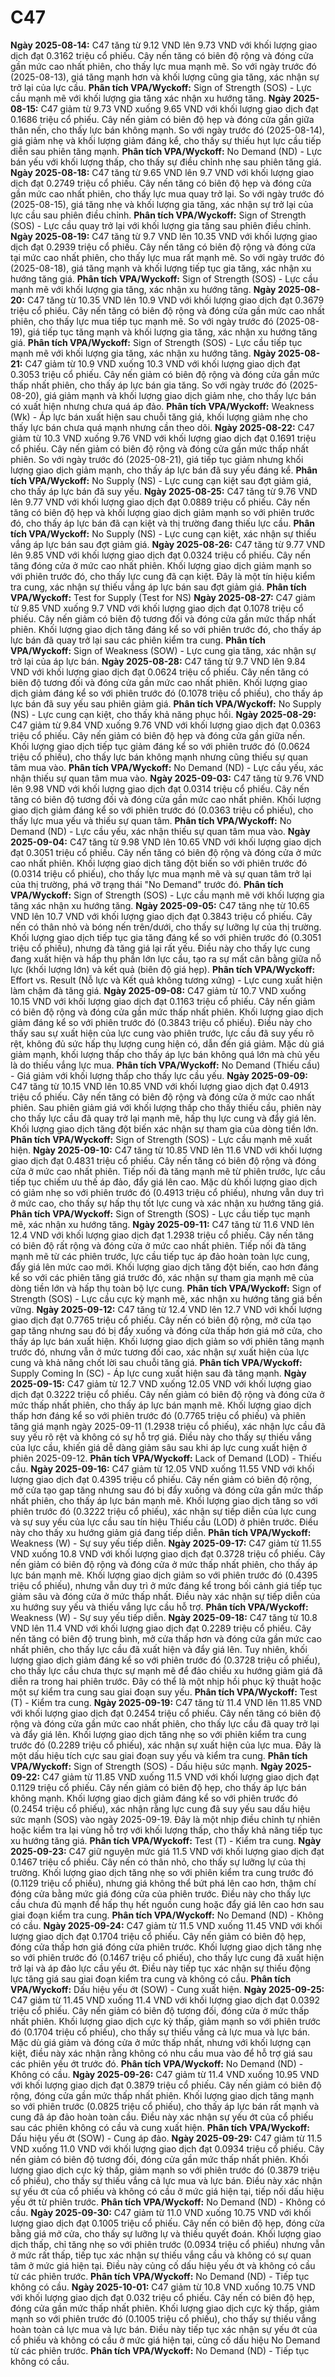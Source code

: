 # C47

**Ngày 2025-08-14:** C47 tăng từ 9.12 VND lên 9.73 VND với khối lượng giao dịch đạt 0.3162 triệu cổ phiếu. Cây nến tăng có biên độ rộng và đóng cửa gần mức cao nhất phiên, cho thấy lực mua mạnh mẽ. So với ngày trước đó (2025-08-13), giá tăng mạnh hơn và khối lượng cũng gia tăng, xác nhận sự trở lại của lực cầu. **Phân tích VPA/Wyckoff:** Sign of Strength (SOS) - Lực cầu mạnh mẽ với khối lượng gia tăng xác nhận xu hướng tăng.
**Ngày 2025-08-15:** C47 giảm từ 9.73 VND xuống 9.65 VND với khối lượng giao dịch đạt 0.1686 triệu cổ phiếu. Cây nến giảm có biên độ hẹp và đóng cửa gần giữa thân nến, cho thấy lực bán không mạnh. So với ngày trước đó (2025-08-14), giá giảm nhẹ và khối lượng giảm đáng kể, cho thấy sự thiếu hụt lực cầu tiếp diễn sau phiên tăng mạnh. **Phân tích VPA/Wyckoff:** No Demand (ND) - Lực bán yếu với khối lượng thấp, cho thấy sự điều chỉnh nhẹ sau phiên tăng giá.
**Ngày 2025-08-18:** C47 tăng từ 9.65 VND lên 9.7 VND với khối lượng giao dịch đạt 0.2749 triệu cổ phiếu. Cây nến tăng có biên độ hẹp và đóng cửa gần mức cao nhất phiên, cho thấy lực mua quay trở lại. So với ngày trước đó (2025-08-15), giá tăng nhẹ và khối lượng gia tăng, xác nhận sự trở lại của lực cầu sau phiên điều chỉnh. **Phân tích VPA/Wyckoff:** Sign of Strength (SOS) - Lực cầu quay trở lại với khối lượng gia tăng sau phiên điều chỉnh.
**Ngày 2025-08-19:** C47 tăng từ 9.7 VND lên 10.35 VND với khối lượng giao dịch đạt 0.2939 triệu cổ phiếu. Cây nến tăng có biên độ rộng và đóng cửa tại mức cao nhất phiên, cho thấy lực mua rất mạnh mẽ. So với ngày trước đó (2025-08-18), giá tăng mạnh và khối lượng tiếp tục gia tăng, xác nhận xu hướng tăng giá. **Phân tích VPA/Wyckoff:** Sign of Strength (SOS) - Lực cầu mạnh mẽ với khối lượng gia tăng, xác nhận xu hướng tăng.
**Ngày 2025-08-20:** C47 tăng từ 10.35 VND lên 10.9 VND với khối lượng giao dịch đạt 0.3679 triệu cổ phiếu. Cây nến tăng có biên độ rộng và đóng cửa gần mức cao nhất phiên, cho thấy lực mua tiếp tục mạnh mẽ. So với ngày trước đó (2025-08-19), giá tiếp tục tăng mạnh và khối lượng gia tăng, xác nhận xu hướng tăng giá. **Phân tích VPA/Wyckoff:** Sign of Strength (SOS) - Lực cầu tiếp tục mạnh mẽ với khối lượng gia tăng, xác nhận xu hướng tăng.
**Ngày 2025-08-21:** C47 giảm từ 10.9 VND xuống 10.3 VND với khối lượng giao dịch đạt 0.3053 triệu cổ phiếu. Cây nến giảm có biên độ rộng và đóng cửa gần mức thấp nhất phiên, cho thấy áp lực bán gia tăng. So với ngày trước đó (2025-08-20), giá giảm mạnh và khối lượng giao dịch giảm nhẹ, cho thấy lực bán có xuất hiện nhưng chưa quá áp đảo. **Phân tích VPA/Wyckoff:** Weakness (Wk) - Áp lực bán xuất hiện sau chuỗi tăng giá, khối lượng giảm nhẹ cho thấy lực bán chưa quá mạnh nhưng cần theo dõi.
**Ngày 2025-08-22:** C47 giảm từ 10.3 VND xuống 9.76 VND với khối lượng giao dịch đạt 0.1691 triệu cổ phiếu. Cây nến giảm có biên độ rộng và đóng cửa gần mức thấp nhất phiên. So với ngày trước đó (2025-08-21), giá tiếp tục giảm nhưng khối lượng giao dịch giảm mạnh, cho thấy áp lực bán đã suy yếu đáng kể. **Phân tích VPA/Wyckoff:** No Supply (NS) - Lực cung cạn kiệt sau đợt giảm giá, cho thấy áp lực bán đã suy yếu.
**Ngày 2025-08-25:** C47 tăng từ 9.76 VND lên 9.77 VND với khối lượng giao dịch đạt 0.0889 triệu cổ phiếu. Cây nến tăng có biên độ hẹp và khối lượng giao dịch giảm mạnh so với phiên trước đó, cho thấy áp lực bán đã cạn kiệt và thị trường đang thiếu lực cầu. **Phân tích VPA/Wyckoff:** No Supply (NS) - Lực cung cạn kiệt, xác nhận sự thiếu vắng áp lực bán sau đợt giảm giá.
**Ngày 2025-08-26:** C47 tăng từ 9.77 VND lên 9.85 VND với khối lượng giao dịch đạt 0.0324 triệu cổ phiếu. Cây nến tăng đóng cửa ở mức cao nhất phiên. Khối lượng giao dịch giảm mạnh so với phiên trước đó, cho thấy lực cung đã cạn kiệt. Đây là một tín hiệu kiểm tra cung, xác nhận sự thiếu vắng áp lực bán sau đợt giảm giá. **Phân tích VPA/Wyckoff:** Test for Supply (Test for NS)
**Ngày 2025-08-27:** C47 giảm từ 9.85 VND xuống 9.7 VND với khối lượng giao dịch đạt 0.1078 triệu cổ phiếu. Cây nến giảm có biên độ tương đối và đóng cửa gần mức thấp nhất phiên. Khối lượng giao dịch tăng đáng kể so với phiên trước đó, cho thấy áp lực bán đã quay trở lại sau các phiên kiểm tra cung. **Phân tích VPA/Wyckoff:** Sign of Weakness (SOW) - Lực cung gia tăng, xác nhận sự trở lại của áp lực bán.
**Ngày 2025-08-28:** C47 tăng từ 9.7 VND lên 9.84 VND với khối lượng giao dịch đạt 0.0624 triệu cổ phiếu. Cây nến tăng có biên độ tương đối và đóng cửa gần mức cao nhất phiên. Khối lượng giao dịch giảm đáng kể so với phiên trước đó (0.1078 triệu cổ phiếu), cho thấy áp lực bán đã suy yếu sau phiên giảm giá. **Phân tích VPA/Wyckoff:** No Supply (NS) - Lực cung cạn kiệt, cho thấy khả năng phục hồi.
**Ngày 2025-08-29:** C47 giảm từ 9.84 VND xuống 9.76 VND với khối lượng giao dịch đạt 0.0363 triệu cổ phiếu. Cây nến giảm có biên độ hẹp và đóng cửa gần giữa nến. Khối lượng giao dịch tiếp tục giảm đáng kể so với phiên trước đó (0.0624 triệu cổ phiếu), cho thấy lực bán không mạnh nhưng cũng thiếu sự quan tâm mua vào. **Phân tích VPA/Wyckoff:** No Demand (ND) - Lực cầu yếu, xác nhận thiếu sự quan tâm mua vào.
**Ngày 2025-09-03:** C47 tăng từ 9.76 VND lên 9.98 VND với khối lượng giao dịch đạt 0.0314 triệu cổ phiếu. Cây nến tăng có biên độ tương đối và đóng cửa gần mức cao nhất phiên. Khối lượng giao dịch giảm đáng kể so với phiên trước đó (0.0363 triệu cổ phiếu), cho thấy lực mua yếu và thiếu sự quan tâm. **Phân tích VPA/Wyckoff:** No Demand (ND) - Lực cầu yếu, xác nhận thiếu sự quan tâm mua vào.
**Ngày 2025-09-04:** C47 tăng từ 9.98 VND lên 10.65 VND với khối lượng giao dịch đạt 0.3051 triệu cổ phiếu. Cây nến tăng có biên độ rộng và đóng cửa ở mức cao nhất phiên. Khối lượng giao dịch tăng đột biến so với phiên trước đó (0.0314 triệu cổ phiếu), cho thấy lực mua mạnh mẽ và sự quan tâm trở lại của thị trường, phá vỡ trạng thái "No Demand" trước đó. **Phân tích VPA/Wyckoff:** Sign of Strength (SOS) - Lực cầu mạnh mẽ với khối lượng gia tăng xác nhận xu hướng tăng.
**Ngày 2025-09-05:** C47 tăng nhẹ từ 10.65 VND lên 10.7 VND với khối lượng giao dịch đạt 0.3843 triệu cổ phiếu. Cây nến có thân nhỏ và bóng nến trên/dưới, cho thấy sự lưỡng lự của thị trường. Khối lượng giao dịch tiếp tục gia tăng đáng kể so với phiên trước đó (0.3051 triệu cổ phiếu), nhưng đà tăng giá lại rất yếu. Điều này cho thấy lực cung đang xuất hiện và hấp thụ phần lớn lực cầu, tạo ra sự mất cân bằng giữa nỗ lực (khối lượng lớn) và kết quả (biên độ giá hẹp). **Phân tích VPA/Wyckoff:** Effort vs. Result (Nỗ lực và Kết quả không tương xứng) - Lực cung xuất hiện làm chậm đà tăng giá.
**Ngày 2025-09-08:** C47 giảm từ 10.7 VND xuống 10.15 VND với khối lượng giao dịch đạt 0.1163 triệu cổ phiếu. Cây nến giảm có biên độ rộng và đóng cửa gần mức thấp nhất phiên. Khối lượng giao dịch giảm đáng kể so với phiên trước đó (0.3843 triệu cổ phiếu). Điều này cho thấy sau sự xuất hiện của lực cung vào phiên trước, lực cầu đã suy yếu rõ rệt, không đủ sức hấp thụ lượng cung hiện có, dẫn đến giá giảm. Mặc dù giá giảm mạnh, khối lượng thấp cho thấy áp lực bán không quá lớn mà chủ yếu là do thiếu vắng lực mua. **Phân tích VPA/Wyckoff:** No Demand (Thiếu cầu) - Giá giảm với khối lượng thấp cho thấy lực cầu yếu.
**Ngày 2025-09-09:** C47 tăng từ 10.15 VND lên 10.85 VND với khối lượng giao dịch đạt 0.4913 triệu cổ phiếu. Cây nến tăng có biên độ rộng và đóng cửa ở mức cao nhất phiên. Sau phiên giảm giá với khối lượng thấp cho thấy thiếu cầu, phiên này cho thấy lực cầu đã quay trở lại mạnh mẽ, hấp thụ lực cung và đẩy giá lên. Khối lượng giao dịch tăng đột biến xác nhận sự tham gia của dòng tiền lớn. **Phân tích VPA/Wyckoff:** Sign of Strength (SOS) - Lực cầu mạnh mẽ xuất hiện.
**Ngày 2025-09-10:** C47 tăng từ 10.85 VND lên 11.6 VND với khối lượng giao dịch đạt 0.4831 triệu cổ phiếu. Cây nến tăng có biên độ rộng và đóng cửa ở mức cao nhất phiên. Tiếp nối đà tăng mạnh mẽ từ phiên trước, lực cầu tiếp tục chiếm ưu thế áp đảo, đẩy giá lên cao. Mặc dù khối lượng giao dịch có giảm nhẹ so với phiên trước đó (0.4913 triệu cổ phiếu), nhưng vẫn duy trì ở mức cao, cho thấy sự hấp thụ tốt lực cung và xác nhận xu hướng tăng giá. **Phân tích VPA/Wyckoff:** Sign of Strength (SOS) - Lực cầu tiếp tục mạnh mẽ, xác nhận xu hướng tăng.
**Ngày 2025-09-11:** C47 tăng từ 11.6 VND lên 12.4 VND với khối lượng giao dịch đạt 1.2938 triệu cổ phiếu. Cây nến tăng có biên độ rất rộng và đóng cửa ở mức cao nhất phiên. Tiếp nối đà tăng mạnh mẽ từ các phiên trước, lực cầu tiếp tục áp đảo hoàn toàn lực cung, đẩy giá lên mức cao mới. Khối lượng giao dịch tăng đột biến, cao hơn đáng kể so với các phiên tăng giá trước đó, xác nhận sự tham gia mạnh mẽ của dòng tiền lớn và hấp thụ toàn bộ lực cung. **Phân tích VPA/Wyckoff:** Sign of Strength (SOS) - Lực cầu cực kỳ mạnh mẽ, xác nhận xu hướng tăng giá bền vững.
**Ngày 2025-09-12:** C47 tăng từ 12.4 VND lên 12.7 VND với khối lượng giao dịch đạt 0.7765 triệu cổ phiếu. Cây nến có biên độ rộng, mở cửa tạo gap tăng nhưng sau đó bị đẩy xuống và đóng cửa thấp hơn giá mở cửa, cho thấy áp lực bán xuất hiện. Khối lượng giao dịch giảm so với phiên tăng mạnh trước đó, nhưng vẫn ở mức tương đối cao, xác nhận sự xuất hiện của lực cung và khả năng chốt lời sau chuỗi tăng giá. **Phân tích VPA/Wyckoff:** Supply Coming In (SC) - Áp lực cung xuất hiện sau đà tăng mạnh.
**Ngày 2025-09-15:** C47 giảm từ 12.7 VND xuống 12.05 VND với khối lượng giao dịch đạt 0.3222 triệu cổ phiếu. Cây nến giảm có biên độ rộng và đóng cửa ở mức thấp nhất phiên, cho thấy áp lực bán mạnh mẽ. Khối lượng giao dịch thấp hơn đáng kể so với phiên trước đó (0.7765 triệu cổ phiếu) và phiên tăng giá mạnh ngày 2025-09-11 (1.2938 triệu cổ phiếu), xác nhận lực cầu đã suy yếu rõ rệt và không có sự hỗ trợ giá. Điều này cho thấy sự thiếu vắng của lực cầu, khiến giá dễ dàng giảm sâu sau khi áp lực cung xuất hiện ở phiên 2025-09-12. **Phân tích VPA/Wyckoff:** Lack of Demand (LOD) - Thiếu cầu.
**Ngày 2025-09-16:** C47 giảm từ 12.05 VND xuống 11.55 VND với khối lượng giao dịch đạt 0.4395 triệu cổ phiếu. Cây nến giảm có biên độ rộng, mở cửa tạo gap tăng nhưng sau đó bị đẩy xuống và đóng cửa gần mức thấp nhất phiên, cho thấy áp lực bán mạnh mẽ. Khối lượng giao dịch tăng so với phiên trước đó (0.3222 triệu cổ phiếu), xác nhận sự tiếp diễn của lực cung và sự suy yếu của lực cầu sau tín hiệu Thiếu cầu (LOD) ở phiên trước. Điều này cho thấy xu hướng giảm giá đang tiếp diễn. **Phân tích VPA/Wyckoff:** Weakness (W) - Sự suy yếu tiếp diễn.
**Ngày 2025-09-17:** C47 giảm từ 11.55 VND xuống 10.8 VND với khối lượng giao dịch đạt 0.3728 triệu cổ phiếu. Cây nến giảm có biên độ rộng và đóng cửa ở mức thấp nhất phiên, cho thấy áp lực bán mạnh mẽ. Khối lượng giao dịch giảm so với phiên trước đó (0.4395 triệu cổ phiếu), nhưng vẫn duy trì ở mức đáng kể trong bối cảnh giá tiếp tục giảm sâu và đóng cửa ở mức thấp nhất. Điều này xác nhận sự tiếp diễn của xu hướng suy yếu và thiếu vắng lực cầu hỗ trợ. **Phân tích VPA/Wyckoff:** Weakness (W) - Sự suy yếu tiếp diễn.
**Ngày 2025-09-18:** C47 tăng từ 10.8 VND lên 11.4 VND với khối lượng giao dịch đạt 0.2289 triệu cổ phiếu. Cây nến tăng có biên độ trung bình, mở cửa thấp hơn và đóng cửa gần mức cao nhất phiên, cho thấy lực cầu đã xuất hiện và đẩy giá lên. Tuy nhiên, khối lượng giao dịch giảm đáng kể so với phiên trước đó (0.3728 triệu cổ phiếu), cho thấy lực cầu chưa thực sự mạnh mẽ để đảo chiều xu hướng giảm giá đã diễn ra trong hai phiên trước. Đây có thể là một nhịp hồi phục kỹ thuật hoặc một sự kiểm tra cung sau giai đoạn suy yếu. **Phân tích VPA/Wyckoff:** Test (T) - Kiểm tra cung.
**Ngày 2025-09-19:** C47 tăng từ 11.4 VND lên 11.85 VND với khối lượng giao dịch đạt 0.2454 triệu cổ phiếu. Cây nến tăng có biên độ rộng và đóng cửa gần mức cao nhất phiên, cho thấy lực cầu đã quay trở lại và đẩy giá lên. Khối lượng giao dịch tăng nhẹ so với phiên kiểm tra cung trước đó (0.2289 triệu cổ phiếu), xác nhận sự xuất hiện của lực mua. Đây là một dấu hiệu tích cực sau giai đoạn suy yếu và kiểm tra cung. **Phân tích VPA/Wyckoff:** Sign of Strength (SOS) - Dấu hiệu sức mạnh.
**Ngày 2025-09-22:** C47 giảm từ 11.85 VND xuống 11.5 VND với khối lượng giao dịch đạt 0.1129 triệu cổ phiếu. Cây nến giảm có biên độ hẹp, cho thấy áp lực bán không mạnh. Khối lượng giao dịch giảm đáng kể so với phiên trước đó (0.2454 triệu cổ phiếu), xác nhận rằng lực cung đã suy yếu sau dấu hiệu sức mạnh (SOS) vào ngày 2025-09-19. Đây là một nhịp điều chỉnh tự nhiên hoặc kiểm tra lại vùng hỗ trợ với khối lượng thấp, cho thấy khả năng tiếp tục xu hướng tăng giá. **Phân tích VPA/Wyckoff:** Test (T) - Kiểm tra cung.
**Ngày 2025-09-23:** C47 giữ nguyên mức giá 11.5 VND với khối lượng giao dịch đạt 0.1467 triệu cổ phiếu. Cây nến có thân nhỏ, cho thấy sự lưỡng lự của thị trường. Khối lượng giao dịch tăng nhẹ so với phiên kiểm tra cung trước đó (0.1129 triệu cổ phiếu), nhưng giá không thể bứt phá lên cao hơn, thậm chí đóng cửa bằng mức giá đóng cửa của phiên trước. Điều này cho thấy lực cầu chưa đủ mạnh để hấp thụ hết nguồn cung hoặc đẩy giá lên cao hơn sau giai đoạn kiểm tra cung. **Phân tích VPA/Wyckoff:** No Demand (ND) - Không có cầu.
**Ngày 2025-09-24:** C47 giảm từ 11.5 VND xuống 11.45 VND với khối lượng giao dịch đạt 0.1704 triệu cổ phiếu. Cây nến giảm có biên độ hẹp, đóng cửa thấp hơn giá đóng cửa phiên trước. Khối lượng giao dịch tăng nhẹ so với phiên trước đó (0.1467 triệu cổ phiếu), cho thấy lực cung đã xuất hiện trở lại và áp đảo lực cầu yếu ớt. Điều này tiếp tục xác nhận sự thiếu động lực tăng giá sau giai đoạn kiểm tra cung và không có cầu. **Phân tích VPA/Wyckoff:** Dấu hiệu yếu ớt (SOW) - Cung xuất hiện.
**Ngày 2025-09-25:** C47 giảm từ 11.45 VND xuống 11.4 VND với khối lượng giao dịch đạt 0.0392 triệu cổ phiếu. Cây nến giảm có biên độ tương đối, đóng cửa ở mức thấp nhất phiên. Khối lượng giao dịch cực kỳ thấp, giảm mạnh so với phiên trước đó (0.1704 triệu cổ phiếu), cho thấy sự thiếu vắng cả lực mua và lực bán. Mặc dù giá giảm và đóng cửa ở mức thấp nhất, nhưng với khối lượng cạn kiệt, điều này xác nhận rằng không có nhu cầu mua vào để hỗ trợ giá sau các phiên yếu ớt trước đó. **Phân tích VPA/Wyckoff:** No Demand (ND) - Không có cầu.
**Ngày 2025-09-26:** C47 giảm từ 11.4 VND xuống 10.95 VND với khối lượng giao dịch đạt 0.3879 triệu cổ phiếu. Cây nến giảm có biên độ rộng, đóng cửa gần mức thấp nhất phiên. Khối lượng giao dịch tăng mạnh so với phiên trước (0.0825 triệu cổ phiếu), cho thấy áp lực bán rất mạnh và cung đã áp đảo hoàn toàn cầu. Điều này xác nhận sự yếu ớt của cổ phiếu sau các phiên không có cầu và cung xuất hiện. **Phân tích VPA/Wyckoff:** Dấu hiệu yếu ớt (SOW) - Cung áp đảo.
**Ngày 2025-09-29:** C47 giảm từ 11.5 VND xuống 11.0 VND với khối lượng giao dịch đạt 0.0934 triệu cổ phiếu. Cây nến giảm có biên độ tương đối, đóng cửa gần mức thấp nhất phiên. Khối lượng giao dịch cực kỳ thấp, giảm mạnh so với phiên trước đó (0.3879 triệu cổ phiếu), cho thấy sự thiếu vắng cả lực mua và lực bán. Điều này xác nhận sự yếu ớt của cổ phiếu và không có cầu ở mức giá hiện tại, tiếp nối dấu hiệu yếu ớt từ phiên trước. **Phân tích VPA/Wyckoff:** No Demand (ND) - Không có cầu.
**Ngày 2025-09-30:** C47 giảm từ 11.0 VND xuống 10.75 VND với khối lượng giao dịch đạt 0.1005 triệu cổ phiếu. Cây nến có biên độ hẹp, đóng cửa bằng giá mở cửa, cho thấy sự lưỡng lự và thiếu quyết đoán. Khối lượng giao dịch thấp, chỉ tăng nhẹ so với phiên trước (0.0934 triệu cổ phiếu) nhưng vẫn ở mức rất thấp, tiếp tục xác nhận sự thiếu vắng cầu và không có sự quan tâm ở mức giá hiện tại. Điều này củng cố dấu hiệu yếu ớt và không có cầu từ các phiên trước. **Phân tích VPA/Wyckoff:** No Demand (ND) - Tiếp tục không có cầu.
**Ngày 2025-10-01:** C47 giảm từ 10.8 VND xuống 10.75 VND với khối lượng giao dịch đạt 0.032 triệu cổ phiếu. Cây nến có biên độ hẹp, đóng cửa gần mức thấp nhất phiên. Khối lượng giao dịch cực kỳ thấp, giảm mạnh so với phiên trước đó (0.1005 triệu cổ phiếu), cho thấy sự thiếu vắng hoàn toàn cả lực mua và lực bán. Điều này tiếp tục xác nhận sự yếu ớt của cổ phiếu và không có cầu ở mức giá hiện tại, củng cố dấu hiệu No Demand từ các phiên trước. **Phân tích VPA/Wyckoff:** No Demand (ND) - Tiếp tục không có cầu.
